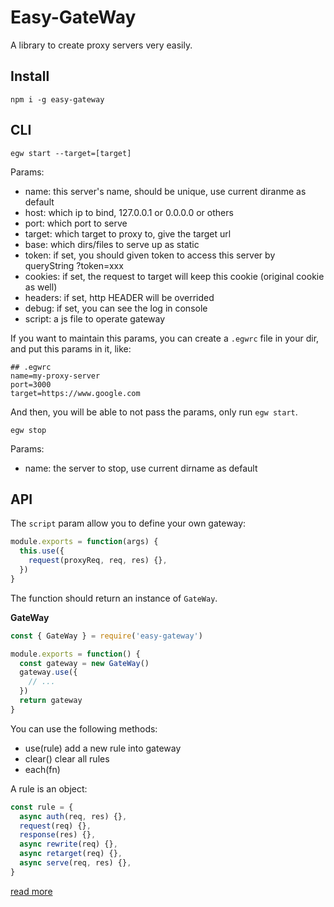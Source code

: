 # Easy-GateWay

A library to create proxy servers very easily.

## Install

```
npm i -g easy-gateway
```

## CLI

```
egw start --target=[target]
```

Params:

- name: this server's name, should be unique, use current diranme as default
- host: which ip to bind, 127.0.0.1 or 0.0.0.0 or others
- port: which port to serve
- target: which target to proxy to, give the target url
- base: which dirs/files to serve up as static
- token: if set, you should given token to access this server by queryString ?token=xxx
- cookies: if set, the request to target will keep this cookie (original cookie as well)
- headers: if set, http HEADER will be overrided
- debug: if set, you can see the log in console
- script: a js file to operate gateway

If you want to maintain this params, you can create a `.egwrc` file in your dir, and put this params in it, like:

```
## .egwrc
name=my-proxy-server
port=3000
target=https://www.google.com
```

And then, you will be able to not pass the params, only run `egw start`.

```
egw stop
```

Params:

- name: the server to stop, use current dirname as default

## API

The `script` param allow you to define your own gateway:

```js
module.exports = function(args) {
  this.use({
    request(proxyReq, req, res) {},
  })
}
```

The function should return an instance of `GateWay`.

**GateWay**

```js
const { GateWay } = require('easy-gateway')

module.exports = function() {
  const gateway = new GateWay()
  gateway.use({
    // ...
  })
  return gateway
}
```

You can use the following methods:

- use(rule) add a new rule into gateway
- clear() clear all rules
- each(fn)

A rule is an object:

```js
const rule = {
  async auth(req, res) {},
  request(req) {},
  response(res) {},
  async rewrite(req) {},
  async retarget(req) {},
  async serve(req, res) {},
}
```

[read more](https://www.tangshuang.net/7537.html)
